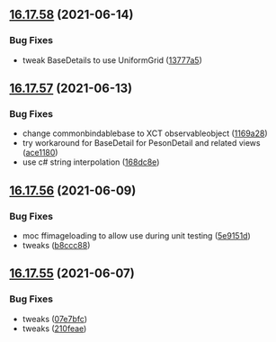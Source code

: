 ## [16.17.58](https://github.com/phandcock/GrampsView/compare/v16.17.57...v16.17.58) (2021-06-14)


### Bug Fixes

* tweak BaseDetails to use UniformGrid ([13777a5](https://github.com/phandcock/GrampsView/commit/13777a5e730a97c2f3fbc7e13170198db2be7a23))



## [16.17.57](https://github.com/phandcock/GrampsView/compare/v16.17.56...v16.17.57) (2021-06-13)


### Bug Fixes

* change commonbindablebase to XCT observableobject ([1169a28](https://github.com/phandcock/GrampsView/commit/1169a28aa83bb7b5d5f646f8dfb7e2b1d7c3dfb4))
* try workaround for BaseDetail for PesonDetail and related views ([ace1180](https://github.com/phandcock/GrampsView/commit/ace1180ef85ec49efb6d7c577f13e5426d712abd))
* use c# string interpolation ([168dc8e](https://github.com/phandcock/GrampsView/commit/168dc8e9205bbcd9efe74c7bbcaf424838cf6f67))



## [16.17.56](https://github.com/phandcock/GrampsView/compare/v16.17.55...v16.17.56) (2021-06-09)


### Bug Fixes

* moc ffimageloading to allow use during unit testing ([5e9151d](https://github.com/phandcock/GrampsView/commit/5e9151df14e22a3759d7c7f6a620a0ce08db4e55))
* tweaks ([b8ccc88](https://github.com/phandcock/GrampsView/commit/b8ccc8822a610b758f586ac65f5786098fdfd783))



## [16.17.55](https://github.com/phandcock/GrampsView/compare/v16.17.54...v16.17.55) (2021-06-07)


### Bug Fixes

* tweaks ([07e7bfc](https://github.com/phandcock/GrampsView/commit/07e7bfcee540cd597aa24d3c95011ff1e6699600))
* tweaks ([210feae](https://github.com/phandcock/GrampsView/commit/210feaeb8b8256ddfa7e77137b00f9c1be1fb105))



